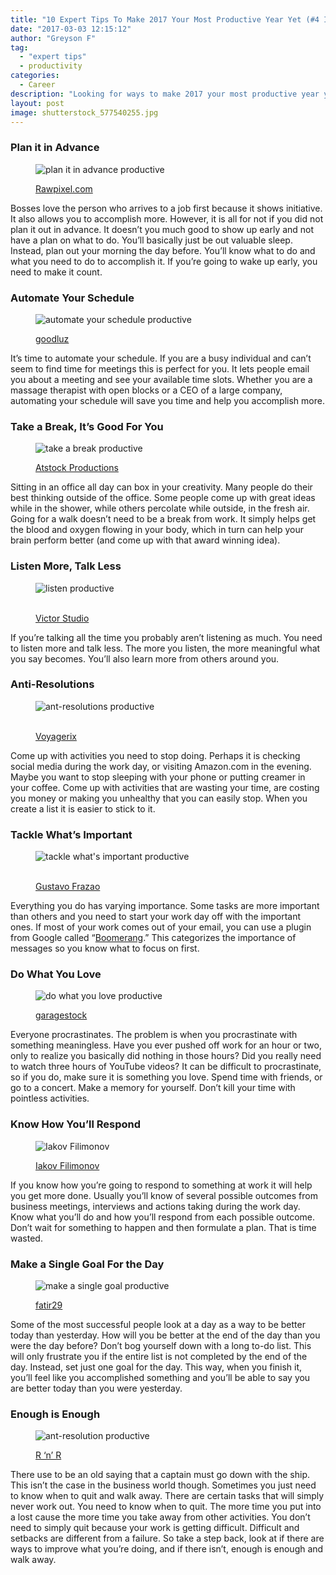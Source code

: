 ```yaml
---
title: "10 Expert Tips To Make 2017 Your Most Productive Year Yet (#4 Is Brilliant!)"
date: "2017-03-03 12:15:12"
author: "Greyson F"
tag:
  - "expert tips"
  - productivity
categories:
  - Career
description: "Looking for ways to make 2017 your most productive year yet? Here are 10 easy tips you can follow and incorporate into your every day life, no matter what."
layout: post
image: shutterstock_577540255.jpg
---
```


### Plan it in Advance

<figure aria-describedby="caption-attachment-4413" class="wp-caption alignnone" id="attachment_4413" style="width: 700px">

![plan it in advance productive](/posts/shutterstock_499653280.jpg)<figcaption class="wp-caption-text" id="caption-attachment-4413">[Rawpixel.com](https://www.shutterstock.com/image-photo/do-list-organise-checklist-word-concept-499653280)</figcaption></figure>

Bosses love the person who arrives to a job first because it shows initiative. It also allows you to accomplish more. However, it is all for not if you did not plan it out in advance. It doesn’t you much good to show up early and not have a plan on what to do. You’ll basically just be out valuable sleep. Instead, plan out your morning the day before. You’ll know what to do and what you need to do to accomplish it. If you’re going to wake up early, you need to make it count.

### Automate Your Schedule

<figure aria-describedby="caption-attachment-4414" class="wp-caption alignnone" id="attachment_4414" style="width: 700px">

![automate your schedule productive](/posts/shutterstock_555076033.jpg)<figcaption class="wp-caption-text" id="caption-attachment-4414">[goodluz](https://www.shutterstock.com/image-photo/template-web-mature-businessman-sending-message-555076033)</figcaption></figure>

It’s time to automate your schedule. If you are a busy individual and can’t seem to find time for meetings this is perfect for you. It lets people email you about a meeting and see your available time slots. Whether you are a massage therapist with open blocks or a CEO of a large company, automating your schedule will save you time and help you accomplish more.

### Take a Break, It’s Good For You

<figure aria-describedby="caption-attachment-4415" class="wp-caption alignnone" id="attachment_4415" style="width: 700px">

![take a break productive](/posts/shutterstock_577982701.jpg)<figcaption class="wp-caption-text" id="caption-attachment-4415">[Atstock Productions](https://www.shutterstock.com/image-photo/young-businessman-taking-coffee-break-listening-577982701)</figcaption></figure>

Sitting in an office all day can box in your creativity. Many people do their best thinking outside of the office. Some people come up with great ideas while in the shower, while others percolate while outside, in the fresh air. Going for a walk doesn’t need to be a break from work. It simply helps get the blood and oxygen flowing in your body, which in turn can help your brain perform better (and come up with that award winning idea).

### Listen More, Talk Less

<figure aria-describedby="caption-attachment-4416" class="wp-caption alignnone" id="attachment_4416" style="width: 700px">

![listen productive](/posts/shutterstock_580579297.jpg)<figcaption class="wp-caption-text" id="caption-attachment-4416">  
[Victor Studio](https://www.shutterstock.com/image-photo/staff-meeting-discussion-business-room-580579297)</figcaption></figure>

If you’re talking all the time you probably aren’t listening as much. You need to listen more and talk less. The more you listen, the more meaningful what you say becomes. You’ll also learn more from others around you.

### Anti-Resolutions

<figure aria-describedby="caption-attachment-4422" class="wp-caption alignnone" id="attachment_4422" style="width: 700px">

![ant-resolutions productive](/posts/shutterstock_582006334.jpg)<figcaption class="wp-caption-text" id="caption-attachment-4422">  
[Voyagerix](https://www.shutterstock.com/image-photo/woman-confused-thinking-seeks-solution-paper-582006334)</figcaption></figure>

Come up with activities you need to stop doing. Perhaps it is checking social media during the work day, or visiting Amazon.com in the evening. Maybe you want to stop sleeping with your phone or putting creamer in your coffee. Come up with activities that are wasting your time, are costing you money or making you unhealthy that you can easily stop. When you create a list it is easier to stick to it.

### Tackle What’s Important

<figure aria-describedby="caption-attachment-4418" class="wp-caption alignnone" id="attachment_4418" style="width: 700px">

![tackle what's important productive](/posts/shutterstock_573146803.jpg)<figcaption class="wp-caption-text" id="caption-attachment-4418">  
[Gustavo Frazao](https://www.shutterstock.com/image-photo/take-action-573146803)</figcaption></figure>

Everything you do has varying importance. Some tasks are more important than others and you need to start your work day off with the important ones. If most of your work comes out of your email, you can use a plugin from Google called “[Boomerang](https://www.boomeranggmail.com).” This categorizes the importance of messages so you know what to focus on first.

### Do What You Love

<figure aria-describedby="caption-attachment-4419" class="wp-caption alignnone" id="attachment_4419" style="width: 700px">

![do what you love productive](/posts/shutterstock_575090932.jpg)<figcaption class="wp-caption-text" id="caption-attachment-4419">[garagestock](https://www.shutterstock.com/image-photo/stop-making-excuses-concept-575090932)</figcaption></figure>

Everyone procrastinates. The problem is when you procrastinate with something meaningless. Have you ever pushed off work for an hour or two, only to realize you basically did nothing in those hours? Did you really need to watch three hours of YouTube videos? It can be difficult to procrastinate, so if you do, make sure it is something you love. Spend time with friends, or go to a concert. Make a memory for yourself. Don’t kill your time with pointless activities.

### Know How You’ll Respond

<figure aria-describedby="caption-attachment-4420" class="wp-caption alignnone" id="attachment_4420" style="width: 700px">

![Iakov Filimonov](/posts/shutterstock_579097036.jpg)<figcaption class="wp-caption-text" id="caption-attachment-4420">[Iakov Filimonov](https://www.shutterstock.com/image-photo/diligent-friendly-smiling-manager-making-speech-579097036)</figcaption></figure>

If you know how you’re going to respond to something at work it will help you get more done. Usually you’ll know of several possible outcomes from business meetings, interviews and actions taking during the work day. Know what you’ll do and how you’ll respond from each possible outcome. Don’t wait for something to happen and then formulate a plan. That is time wasted.

### Make a Single Goal For the Day

<figure aria-describedby="caption-attachment-4421" class="wp-caption alignnone" id="attachment_4421" style="width: 700px">

![make a single goal productive](/posts/shutterstock_580194685.jpg)<figcaption class="wp-caption-text" id="caption-attachment-4421">[fatir29](https://www.shutterstock.com/image-photo/hand-writing-lets-do-this-woman-580194685)</figcaption></figure>

Some of the most successful people look at a day as a way to be better today than yesterday. How will you be better at the end of the day than you were the day before? Don’t bog yourself down with a long to-do list. This will only frustrate you if the entire list is not completed by the end of the day. Instead, set just one goal for the day. This way, when you finish it, you’ll feel like you accomplished something and you’ll be able to say you are better today than you were yesterday.

### Enough is Enough

<figure aria-describedby="caption-attachment-4417" class="wp-caption alignnone" id="attachment_4417" style="width: 700px">

![ant-resolution productive](/posts/shutterstock_579460807.jpg)<figcaption class="wp-caption-text" id="caption-attachment-4417">[R ‘n’ R](https://www.shutterstock.com/image-photo/one-young-adult-man-thinking-bored-579460807)</figcaption></figure>

There use to be an old saying that a captain must go down with the ship. This isn’t the case in the business world though. Sometimes you just need to know when to quit and walk away. There are certain tasks that will simply never work out. You need to know when to quit. The more time you put into a lost cause the more time you take away from other activities. You don’t need to simply quit because your work is getting difficult. Difficult and setbacks are different from a failure. So take a step back, look at if there are ways to improve what you’re doing, and if there isn’t, enough is enough and walk away.
